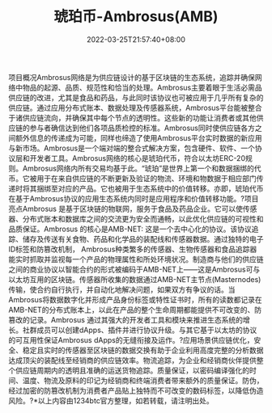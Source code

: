 ﻿---
weight: 
title: "琥珀币-Ambrosus(AMB)"
description: "Ambrosus网络是为供应链设计的基于区块链的生态系统，追踪并确保网络中物品的起源、品质、规范性和恰当的处理"
date: 2022-03-25T21:57:40+08:00
lastmod: 2022-03-25T16:45:40+08:00
draft: false
authors: ["Metabd"]
featuredImage: "hupobi-ambrosusamb.webp"
link: ""
tags: ["数字代币","琥珀币-Ambrosus(AMB)"]
categories: ["navigation"]
navigation: ["数字代币"]
lightgallery: true
toc: true
pinned: false
recommend: false
recommend1: false
---
项目概况Ambrosus网络是为供应链设计的基于区块链的生态系统，追踪并确保网络中物品的起源、品质、规范性和恰当的处理。Ambrosus主要着眼于生活必需品供应链的改进，尤其是食品和药品，与此同时该协议也可被应用于几乎所有复杂的供应链。通过应用分布式账本、数据处理及传感器系统，Ambrosus平台能被整合于诸供应链流向，并确保其中每个节点的透明性。这些新的功能让消费者或其他供应链的参与者确信达到他们各项品质检控的标准。Ambrosus同时使供应链各方之间额外信息的传递成为可能，同样也缔造了使用Ambrosus平台实时数据的新应用与新市场。Ambrosus是一个端对端的整合式解决方案，包含硬件、软件、一个协议层和开发者工具。Ambrosus网络的核心是琥珀代币，符合以太坊ERC-20规则。Ambrosus网络内所有交易均基于此。“琥珀”是世界上第一个和数据捆绑的代币。它被用于在来自供应链的不断更新及验证的物流、环境和物数据于相应部门传递时将其捆绑至对应的产品。它也被用于生态系统中的价值转移。亦即，琥珀代币在基于Ambrosus协议的应用生态系统内同时是应用程序和价值转移功能。?项目亮点Ambrosus 是基于区块链的物联网，服务于食品及药品企业。它可以使传感器、分布式账本和数据库之间的交流更为安全而通畅，以此优化供应链的可视性和品质保证。Ambrosus 的核心是AMB-NET: 这是一个去中心化的协议。该协议追踪、储存及传送有关食物、药品和化学品的装配线和传感器数据。通过独特的电子ID标签和防篡改机制， Ambrosus种类繁多的传感器、生物传感器和食品追踪器能实时抓取并监视每一个产品的物理属性和所处环境状况。制造商与他们的供应链之间的商业协议以智能合约的形式被编码于AMB-NET上——这是Ambrosus可与以太坊互用的区块链。传感器所收集的数据通过AMB-NET主节点(Masternodes)传输，使合约自行执行，并自动化地解决问题，如果双方有争议的话。当Ambrosus将数据数字化并形成产品身份标签或特性证书时，所有的读数都记录在AMB-NET的分布式账本上，以此在产品的整个生命周期都能提供不可改变的、防篡改的记录。Ambrosus 通过其强大的开发者工具和模块来推进生态系统的增长。社群成员可以创建dApps、插件并进行协议升级。与其它基于以太坊的协议的可互用性保证Ambrosus dApps的无缝衔接及运作。?应用场景供应链优化，安全、稳定且实时的传感器至区块链的数据交换有助于企业利用高度完整的分析数据达成顶尖的装配线至经销商的供应链效率。物流追踪，为企业和经销商伙伴提供整个供应链周期内的透明且准确的运送货物追踪。质量保证，以密码编译强化的时间、温度、物流及原料的印记为经销商和终端消费者带来额外的质量保证。防伪，经过加密的防篡改机制为消费者产品贴上独特而不可改变的数码标签，以降低伪造风险。?*以上内容由1234btc官方整理，如若转载，请注明出处。
